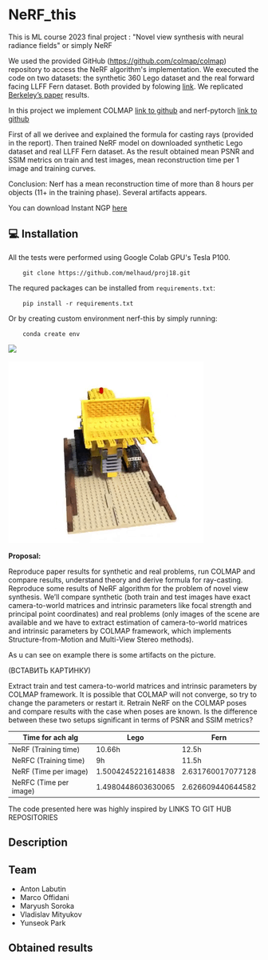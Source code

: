 # NeRF_this

This is ML course 2023 final project : "Novel view synthesis with neural radiance fields" or simply NeRF

We used the provided GitHub (https://github.com/colmap/colmap) repository to access the NeRF algorithm's implementation. 
We executed the code on two datasets: the synthetic 360 Lego dataset and the real forward facing LLFF Fern dataset. Both provided by folowing [link](https://drive.google.com/drive/folders/128yBriW1IG_3NJ5Rp7APSTZsJqdJdfc1). We replicated [Berkeley’s paper](https://arxiv.org/pdf/2003.08934.pdf) results. 

In this project we implement COLMAP [link to github](https://github.com/colmap/colmap) and nerf-pytorch [link to github](https://github.com/yenchenlin/nerf-pytorch)

First of all we derivee and explained the formula for casting rays (provided in the report). Then trained NeRF model  on downloaded synthetic Lego dataset and real LLFF Fern dataset. As the result obtained mean PSNR and SSIM metrics on train and test images, mean reconstruction time per 1 image and training curves. 



Conclusion: Nerf has a mean reconstruction time of more than 8 hours per objects (11+ in the training phase). Several artifacts appears.


You can download Instant NGP [here](https://github.com/NVlabs/instant-ngp/blob/master/docs/nerf_dataset_tips.md)


## :computer: Installation

All the tests were performed using Google Colab GPU's Tesla P100.

        git clone https://github.com/melhaud/proj18.git

The requred packages can be installed from ``requirements.txt``:

        pip install -r requirements.txt

Or by creating custom environment nerf-this by simply running:

        conda create env

![](fern.gif)

![](lego.gif)


**Proposal:**

Reproduce paper results for synthetic and real problems, run COLMAP and 
compare results, understand theory and derive formula for ray-casting.
Reproduce some results of NeRF algorithm for the problem of novel view 
synthesis. We’ll compare synthetic (both train and test images have exact 
camera-to-world matrices and intrinsic parameters like focal strength and principal 
point coordinates) and real problems (only images of the scene are available and 
we have to extract estimation of camera-to-world matrices and intrinsic 
parameters by COLMAP framework, which implements Structure-from-Motion and 
Multi-View Stereo methods).





As u can see on example there is some artifacts on the picture.

(ВСТАВИТЬ КАРТИНКУ)

Extract train and test camera-to-world matrices and intrinsic parameters by
COLMAP framework. It is possible that COLMAP will not converge, so try to
change the parameters or restart it. Retrain NeRF on the COLMAP poses and
compare results with the case when poses are known. Is the difference between
these two setups significant in terms of PSNR and SSIM metrics?

| Time for ach alg | Lego | Fern |
| --- | --- | --- |
| NeRF (Training time) | 10.66h | 12.5h |
| NeRFC (Training time) | 9h | 11.5h |
| NeRF (Time per image) | 1.5004245221614838 | 2.631760017077128 |
| NeRFC (Time per image) | 1.4980448603630065 | 2.626609440644582 |

The code presented here was highly inspired by LINKS TO GIT HUB REPOSITORIES

## Description

## Team

+ Anton Labutin
+ Marco Offidani
+ Maryush Soroka
+ Vladislav Mityukov
+ Yunseok Park

## Obtained results
